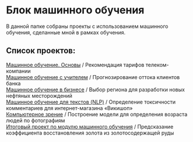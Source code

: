 # Блок машинного обучения

В данной папке собраны проекты с использованием машинного обучения, сделанные мной в рамках обучения.

## Список проектов:
[Машинное обучение. Основы](https://github.com/ElenaErmilova22/Yandex.Practicum-DS_projects/tree/main/Машинное%20обучение/Рекомендация%20тарифов%20телеком-компании) / Рекомендация тарифов телеком-компании \
[Машинное обучение с учителем](https://github.com/ElenaErmilova22/Yandex.Practicum-DS_projects/tree/main/Машинное%20обучение/Прогнозирование%20оттока%20клиентов%20банка) / Прогнозирование оттока клиентов банка \
[Машинное обучение в бизнесе](https://github.com/ElenaErmilova22/Yandex.Practicum-DS_projects/tree/main/Машинное%20обучение/Выбор%20региона%20для%20разработки%20новых%20нефтяных%20месторождений) / Выбор региона для разработки новых нефтяных месторождений \
[Машинное обучение для текстов (NLP)](https://github.com/ElenaErmilova22/Yandex.Practicum-DS_projects/tree/main/Машинное%20обучение/Определение%20токсичности%20комментариев%20для%20интернет-магазина%20«Викишоп») / Определение токсичности комментариев для интернет-магазина «Викишоп» \
[Компьютерное зрение](https://github.com/ElenaErmilova22/Yandex.Practicum-DS_projects/tree/main/Машинное%20обучение/Определение%20наиболее%20перспективного%20тарифа%20телеком-компании) / Построение модели для определения возраста людей по фотографиям \
[Итоговый проект по модулю машинного обучения](https://github.com/ElenaErmilova22/Yandex.Practicum-DS_projects/tree/main/Машинное%20обучение/Исследование%20продаж%20консольных%20игр) / Предсказание коэффициента восстановления золота из золотосодержащей руды
